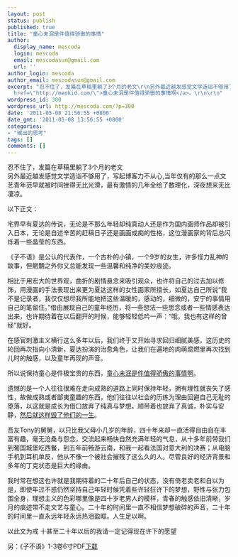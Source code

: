 ```yaml
---
layout: post
status: publish
published: true
title: "童心未泯是件值得骄傲的事情"
author:
  display_name: mescoda
  login: mescoda
  email: mescodasun@gmail.com
  url: ''
author_login: mescoda
author_email: mescodasun@gmail.com
excerpt: "忍不住了，发篇在草稿里躺了3个月的老文\r\n另外最近越发感觉文学造诣不够用了，写起博客力不从心,当年仅有的那么一点文艺青年范早就被时间挫得无比光滑，最有激情的几年全给了数理化，深夜想来无比凄凉。\r\n\r\n以下正文：\r\n\r\n宅界早有夏达的传说，无论是不那么年轻却纯真动人还是作为国内画师作品却被引入日本，无论是自述辛苦的赶稿日子还是画画成痴的性格，这位漫画家的背后总闪烁着一些晶莹的东西。\r\n\r\n《子不语》是公认的代表作，一个古朴的小镇，一个9岁的女生，许多怪力乱神的故事，但魍魉之外你又总能发现一些温馨和纯净的美妙痕迹。\r\n\r\n相比于用宏大的世界观，曲折的剧情悬念来吸引观众，也许将自己的过去加以修饰，用漫画的手法表现出来更为夏达这样的女性画家所擅长，如夏达自己所说“我不是记录者，我仅仅想尽我所能地把这些温暖的，感动的，细微的，安宁的事情用自己的笔留住。”借由展现自己的童年经历，将一些想法一些思念或者一些情感表达出来，也许期待着在以后翻开的时候，能够轻轻低吟一声：“哦，我也有这样的曾经”就好。\r\n\r\n在感官刺激主义横行这么多年以后，我们终于又开始寻求回归细腻美感，这历史的轮回再次指向小清新，夏达扮演的治愈角色，让我们在遍地的肉萌腐燃里再次找到儿时的触感，以及童年再现的声音。\r\n\r\n所以说保持童心是件极宝贵的东西，<a
  href=\"http://meokid.com/\">童心未泯是件值得骄傲的事情啊</a>。\r\n\r\n"
wordpress_id: 300
wordpress_url: http://mescoda.com/?p=300
date: '2011-05-08 21:56:55 +0800'
date_gmt: '2011-05-08 13:56:55 +0800'
categories:
- "输出的思考"
tags: []
comments: []
---
```

<p>忍不住了，发篇在草稿里躺了3个月的老文<br />
另外最近越发感觉文学造诣不够用了，写起博客力不从心,当年仅有的那么一点文艺青年范早就被时间挫得无比光滑，最有激情的几年全给了数理化，深夜想来无比凄凉。</p>
<p>以下正文：</p>
<p>宅界早有夏达的传说，无论是不那么年轻却纯真动人还是作为国内画师作品却被引入日本，无论是自述辛苦的赶稿日子还是画画成痴的性格，这位漫画家的背后总闪烁着一些晶莹的东西。</p>
<p>《子不语》是公认的代表作，一个古朴的小镇，一个9岁的女生，许多怪力乱神的故事，但魍魉之外你又总能发现一些温馨和纯净的美妙痕迹。</p>
<p>相比于用宏大的世界观，曲折的剧情悬念来吸引观众，也许将自己的过去加以修饰，用漫画的手法表现出来更为夏达这样的女性画家所擅长，如夏达自己所说“我不是记录者，我仅仅想尽我所能地把这些温暖的，感动的，细微的，安宁的事情用自己的笔留住。”借由展现自己的童年经历，将一些想法一些思念或者一些情感表达出来，也许期待着在以后翻开的时候，能够轻轻低吟一声：“哦，我也有这样的曾经”就好。</p>
<p>在感官刺激主义横行这么多年以后，我们终于又开始寻求回归细腻美感，这历史的轮回再次指向小清新，夏达扮演的治愈角色，让我们在遍地的肉萌腐燃里再次找到儿时的触感，以及童年再现的声音。</p>
<p>所以说保持童心是件极宝贵的东西，<a href="http://meokid.com/">童心未泯是件值得骄傲的事情啊</a>。</p>
<p><a id="more"></a><a id="more-300"></a></p>
<p>遗憾的是一个人往往很难在走向成熟的道路上同时保持年轻，拥有理性就丧失了感性，故做成熟或者鄙夷童趣的东西，他们往往以社会的历练为理由回避自己无耻的堕落，以这就是成长为借口放弃了纯真与梦想。顺带着也放弃了真诚，朴实与安静，<a href="http://book.douban.com/subject/5366275/">然后就这样毁了他们的一生</a>。</p>
<p>吾友Tony的舅舅，以只比我父母小几岁的年龄，四十年来却一直活得自由自在丰富有趣，毫无沧桑与怨念，交流起来畅快自然充满年轻的气息，从十多年前带我们到葡国城堡吃西餐，到五年前畅游云南，和我一起看法国对意大利的决赛；从电脑手机到耳机单反，他从不像一个被社会摧残了这么久的人。尽管良好的经济背景和多年的丁克状态是巨大的缘由。</p>
<p>我时常在想这也许就是我期待着的二十年后自己的状态，没有倚老卖老和自以为是，即使年过不惑仍然坚持自己年轻时候凭着些许轻狂许下的梦想，野性与张力包围全身，理想主义的色彩哪里像是四十岁老男人的模样，青春的触感依旧清晰，岁月的痕迹带不走文艺与童心。二十年的时间里一直不相信梦想破碎的声音，二十年的时间里一直永远年轻永远热泪盈眶。人生足以啊。</p>
<p>以此文为戒 十甚至二十年以后的我请一定记得现在许下的愿望</p>
<p>另：《子不语》1-3卷6寸PDF<a href="http://www.hi-pda.com/forum/viewthread.php?tid=689861">下载</a></p>
